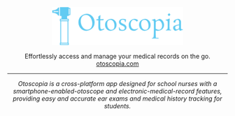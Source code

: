 <p align="center">
  <img alt="otoscopia" src="docs/otoscopia.svg?sanitize=true" width="300">
</p>
<p align="center">
  Effortlessly access and manage your medical records on the go.<br/>
  <a href="#">otoscopia.com</a>
</p>

---

<p align='center'><i>Otoscopia is a cross-platform app designed for school nurses with a smartphone-enabled-otoscope and electronic-medical-record features, providing easy and accurate ear exams and medical history tracking for students.</i></p>

